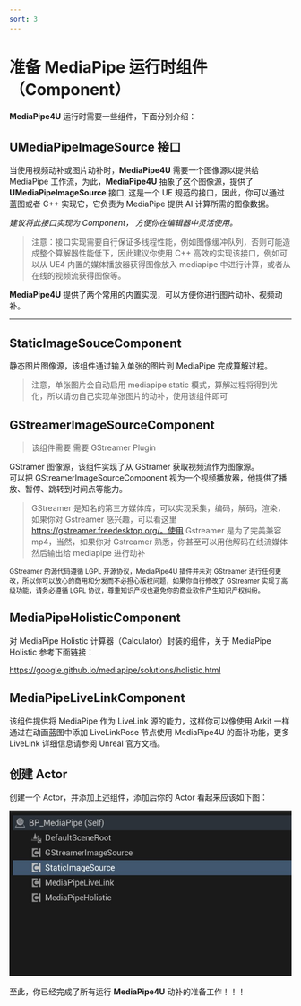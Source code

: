 ```yaml
---
sort: 3
---
```

# 准备 MediaPipe 运行时组件（Component）

**MediaPipe4U** 运行时需要一些组件，下面分别介绍： 

## UMediaPipeImageSource 接口

当使用视频动补或图片动补时，**MediaPipe4U** 需要一个图像源以提供给 MediaPipe 工作流，为此，**MediaPipe4U** 抽象了这个图像源，提供了
**UMediaPipeImageSource** 接口, 这是一个 UE 规范的接口，因此，你可以通过蓝图或者 C++ 实现它，它负责为 MediaPipe 提供 AI 计算所需的图像数据。   

*建议将此接口实现为 Component， 方便你在编辑器中灵活使用。*   

 
> 注意：接口实现需要自行保证多线程性能，例如图像缓冲队列，否则可能造成整个算解器性能低下，因此建议你使用 C++ 高效的实现该接口，例如可以从 UE4 内置的媒体播放器获得图像放入 mediapipe 中进行计算，或者从在线的视频流获得图像等。

**MediaPipe4U** 提供了两个常用的内置实现，可以方便你进行图片动补、视频动补。

---

## StaticImageSouceComponent

静态图片图像源，该组件通过输入单张的图片到 MediaPipe 完成算解过程。
> 注意，单张图片会自动启用 mediapipe static 模式，算解过程将得到优化，所以请勿自己实现单张图片的动补，使用该组件即可

## GStreamerImageSourceComponent    
   

>该组件需要 需要 GStreamer Plugin  

GStramer 图像源，该组件实现了从 GStramer 获取视频流作为图像源。   
可以把 GStreamerImageSourceComponent 视为一个视频播放器，他提供了播放、暂停、跳转到时间点等能力。

> GStreamer 是知名的第三方媒体库，可以实现采集，编码，解码，渲染，如果你对 Gstreamer 感兴趣，可以看这里 https://gstreamer.freedesktop.org/。使用 Gstreamer 是为了完美兼容 mp4，当然，如果你对 Gstreamer 熟悉，你甚至可以用他解码在线流媒体然后输出给 mediapipe 进行动补

<small>GStreamer 的源代码遵循 LGPL 开源协议，MediaPipe4U 插件并未对 GStreamer 进行任何更改，所以你可以放心的商用和分发而不必担心版权问题，如果你自行修改了 GStreamer 实现了高级功能，请务必遵循 LGPL 协议，尊重知识产权也避免你的商业软件产生知识产权纠纷。</small>


## MediaPipeHolisticComponent

对 MediaPipe Holistic 计算器（Calculator）封装的组件，关于 MediaPipe Holistic 参考下面链接：

https://google.github.io/mediapipe/solutions/holistic.html

## MediaPipeLiveLinkComponent

该组件提供将 MediaPipe 作为 LiveLink 源的能力，这样你可以像使用 Arkit 一样通过在动画蓝图中添加 LiveLinkPose 节点使用 MediaPipe4U 的面补功能，更多 LiveLink 详细信息请参阅 Unreal 官方文档。

## 创建 Actor

创建一个 Actor，并添加上述组件，添加后你的 Actor 看起来应该如下图：


[![MediaPipe 运行时 Actor](./images/mediapipe_runtime_actor.jpg "Shiprock")](images/mediapipe_runtime_actor.jpg)   


至此，你已经完成了所有运行 **MediaPipe4U** 动补的准备工作！！！   